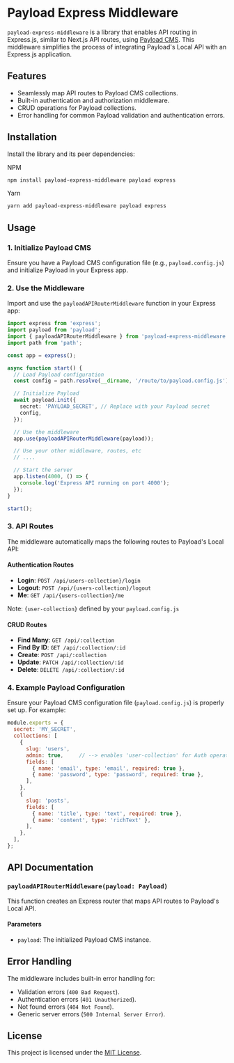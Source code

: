 # Payload Express Middleware

`payload-express-middleware` is a library that enables API routing in Express.js, similar to Next.js API routes, using [Payload CMS](https://payloadcms.com). This middleware simplifies the process of integrating Payload's Local API with an Express.js application.

## Features

- Seamlessly map API routes to Payload CMS collections.
- Built-in authentication and authorization middleware.
- CRUD operations for Payload collections.
- Error handling for common Payload validation and authentication errors.

## Installation

Install the library and its peer dependencies:

NPM
```bash
npm install payload-express-middleware payload express
```

Yarn
```bash
yarn add payload-express-middleware payload express
```

## Usage

### 1. Initialize Payload CMS

Ensure you have a Payload CMS configuration file (e.g., `payload.config.js`) and initialize Payload in your Express app.

### 2. Use the Middleware

Import and use the `payloadAPIRouterMiddleware` function in your Express app:

```typescript
import express from 'express';
import payload from 'payload';
import { payloadAPIRouterMiddleware } from 'payload-express-middleware';
import path from 'path';

const app = express();

async function start() {
  // Load Payload configuration
  const config = path.resolve(__dirname, '/route/to/payload.config.js');

  // Initialize Payload
  await payload.init({
    secret: 'PAYLOAD_SECRET', // Replace with your Payload secret
    config,
  });

  // Use the middleware
  app.use(payloadAPIRouterMiddleware(payload));

  // Use your other middleware, routes, etc
  // ....

  // Start the server
  app.listen(4000, () => {
    console.log('Express API running on port 4000');
  });
}

start();
```

### 3. API Routes

The middleware automatically maps the following routes to Payload's Local API:

#### Authentication Routes
- **Login**: `POST /api/users-collection}/login`
- **Logout**: `POST /api/{users-collection}/logout`
- **Me**: `GET /api/{users-collection}/me`

Note: `{user-collection}` defined by your `payload.config.js`

#### CRUD Routes

- **Find Many**: `GET /api/:collection`
- **Find By ID**: `GET /api/:collection/:id`
- **Create**: `POST /api/:collection`
- **Update**: `PATCH /api/:collection/:id`
- **Delete**: `DELETE /api/:collection/:id`

### 4. Example Payload Configuration

Ensure your Payload CMS configuration file (`payload.config.js`) is properly set up. For example:

```javascript
module.exports = {
  secret: 'MY_SECRET',
  collections: [
    {
      slug: 'users',
      admin: true,     // --> enables 'user-collection' for Auth operations
      fields: [
        { name: 'email', type: 'email', required: true },
        { name: 'password', type: 'password', required: true },
      ],
    },
    {
      slug: 'posts',
      fields: [
        { name: 'title', type: 'text', required: true },
        { name: 'content', type: 'richText' },
      ],
    },
  ],
};
```

## API Documentation

### `payloadAPIRouterMiddleware(payload: Payload)`

This function creates an Express router that maps API routes to Payload's Local API.

#### Parameters
- `payload`: The initialized Payload CMS instance.


## Error Handling

The middleware includes built-in error handling for:
- Validation errors (`400 Bad Request`).
- Authentication errors (`401 Unauthorized`).
- Not found errors (`404 Not Found`).
- Generic server errors (`500 Internal Server Error`).

## License

This project is licensed under the [MIT License](LICENSE).